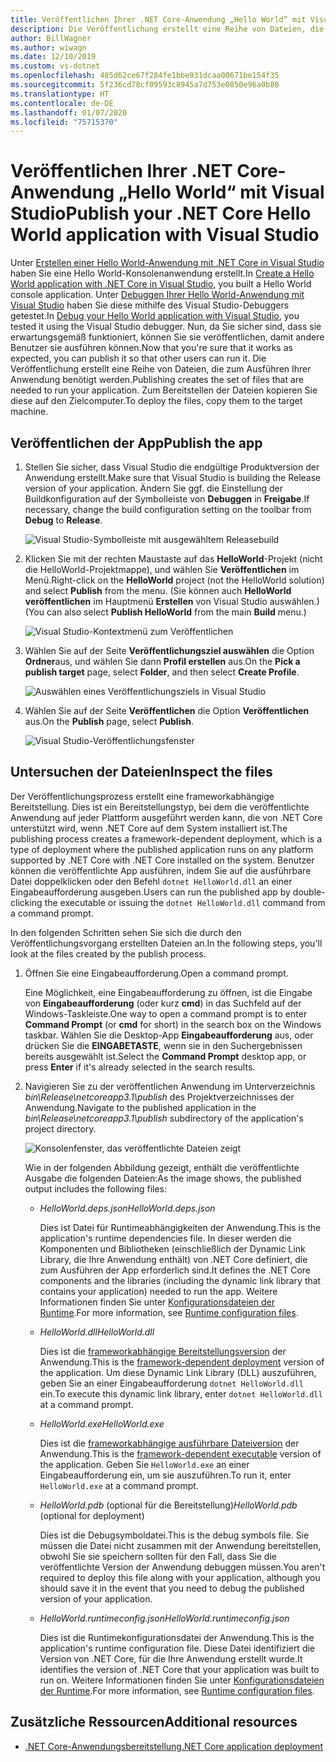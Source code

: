 ```yaml
---
title: Veröffentlichen Ihrer .NET Core-Anwendung „Hello World“ mit Visual Studio
description: Die Veröffentlichung erstellt eine Reihe von Dateien, die zum Ausführen Ihrer .NET Core-Anwendung benötigt werden.
author: BillWagner
ms.author: wiwagn
ms.date: 12/10/2019
ms.custom: vs-dotnet
ms.openlocfilehash: 485d62ce67f284fe1bbe931dcaa00671be154f35
ms.sourcegitcommit: 5f236cd78cf09593c8945a7d753e0850e96a0b80
ms.translationtype: HT
ms.contentlocale: de-DE
ms.lasthandoff: 01/07/2020
ms.locfileid: "75715370"
---
```

# <a name="publish-your-net-core-hello-world-application-with-visual-studio"></a><span data-ttu-id="218a4-103">Veröffentlichen Ihrer .NET Core-Anwendung „Hello World“ mit Visual Studio</span><span class="sxs-lookup"><span data-stu-id="218a4-103">Publish your .NET Core Hello World application with Visual Studio</span></span>

<span data-ttu-id="218a4-104">Unter [Erstellen einer Hello World-Anwendung mit .NET Core in Visual Studio](with-visual-studio.md) haben Sie eine Hello World-Konsolenanwendung erstellt.</span><span class="sxs-lookup"><span data-stu-id="218a4-104">In [Create a Hello World application with .NET Core in Visual Studio](with-visual-studio.md), you built a Hello World console application.</span></span> <span data-ttu-id="218a4-105">Unter [Debuggen Ihrer Hello World-Anwendung mit Visual Studio](debugging-with-visual-studio.md) haben Sie diese mithilfe des Visual Studio-Debuggers getestet.</span><span class="sxs-lookup"><span data-stu-id="218a4-105">In [Debug your Hello World application with Visual Studio](debugging-with-visual-studio.md), you tested it using the Visual Studio debugger.</span></span> <span data-ttu-id="218a4-106">Nun, da Sie sicher sind, dass sie erwartungsgemäß funktioniert, können Sie sie veröffentlichen, damit andere Benutzer sie ausführen können.</span><span class="sxs-lookup"><span data-stu-id="218a4-106">Now that you're sure that it works as expected, you can publish it so that other users can run it.</span></span> <span data-ttu-id="218a4-107">Die Veröffentlichung erstellt eine Reihe von Dateien, die zum Ausführen Ihrer Anwendung benötigt werden.</span><span class="sxs-lookup"><span data-stu-id="218a4-107">Publishing creates the set of files that are needed to run your application.</span></span> <span data-ttu-id="218a4-108">Zum Bereitstellen der Dateien kopieren Sie diese auf den Zielcomputer.</span><span class="sxs-lookup"><span data-stu-id="218a4-108">To deploy the files, copy them to the target machine.</span></span>

## <a name="publish-the-app"></a><span data-ttu-id="218a4-109">Veröffentlichen der App</span><span class="sxs-lookup"><span data-stu-id="218a4-109">Publish the app</span></span>

1. <span data-ttu-id="218a4-110">Stellen Sie sicher, dass Visual Studio die endgültige Produktversion der Anwendung erstellt.</span><span class="sxs-lookup"><span data-stu-id="218a4-110">Make sure that Visual Studio is building the Release version of your application.</span></span> <span data-ttu-id="218a4-111">Ändern Sie ggf. die Einstellung der Buildkonfiguration auf der Symbolleiste von **Debuggen** in **Freigabe**.</span><span class="sxs-lookup"><span data-stu-id="218a4-111">If necessary, change the build configuration setting on the toolbar from **Debug** to **Release**.</span></span>

   ![Visual Studio-Symbolleiste mit ausgewähltem Releasebuild](media/publishing-with-visual-studio/visual-studio-toolbar-release.png)

1. <span data-ttu-id="218a4-113">Klicken Sie mit der rechten Maustaste auf das **HelloWorld**-Projekt (nicht die HelloWorld-Projektmappe), und wählen Sie **Veröffentlichen** im Menü.</span><span class="sxs-lookup"><span data-stu-id="218a4-113">Right-click on the **HelloWorld** project (not the HelloWorld solution) and select **Publish** from the menu.</span></span> <span data-ttu-id="218a4-114">(Sie können auch **HelloWorld veröffentlichen** im Hauptmenü **Erstellen** von Visual Studio auswählen.)</span><span class="sxs-lookup"><span data-stu-id="218a4-114">(You can also select **Publish HelloWorld** from the main **Build** menu.)</span></span>

   ![Visual Studio-Kontextmenü zum Veröffentlichen](media/publishing-with-visual-studio/publish-context-menu.png)
   
1. <span data-ttu-id="218a4-116">Wählen Sie auf der Seite **Veröffentlichungsziel auswählen** die Option **Ordner**aus, und wählen Sie dann **Profil erstellen** aus.</span><span class="sxs-lookup"><span data-stu-id="218a4-116">On the **Pick a publish target** page, select **Folder**, and then select **Create Profile**.</span></span>

   ![Auswählen eines Veröffentlichungsziels in Visual Studio](media/publishing-with-visual-studio/pick-publish-target.png)
   
1. <span data-ttu-id="218a4-118">Wählen Sie auf der Seite **Veröffentlichen** die Option **Veröffentlichen** aus.</span><span class="sxs-lookup"><span data-stu-id="218a4-118">On the **Publish** page, select **Publish**.</span></span>

   ![Visual Studio-Veröffentlichungsfenster](media/publishing-with-visual-studio/publish-page.png)
   
## <a name="inspect-the-files"></a><span data-ttu-id="218a4-120">Untersuchen der Dateien</span><span class="sxs-lookup"><span data-stu-id="218a4-120">Inspect the files</span></span>

<span data-ttu-id="218a4-121">Der Veröffentlichungsprozess erstellt eine frameworkabhängige Bereitstellung. Dies ist ein Bereitstellungstyp, bei dem die veröffentlichte Anwendung auf jeder Plattform ausgeführt werden kann, die von .NET Core unterstützt wird, wenn .NET Core auf dem System installiert ist.</span><span class="sxs-lookup"><span data-stu-id="218a4-121">The publishing process creates a framework-dependent deployment, which is a type of deployment where the published application runs on any platform supported by .NET Core with .NET Core installed on the system.</span></span> <span data-ttu-id="218a4-122">Benutzer können die veröffentlichte App ausführen, indem Sie auf die ausführbare Datei doppelklicken oder den Befehl `dotnet HelloWorld.dll` an einer Eingabeaufforderung ausgeben.</span><span class="sxs-lookup"><span data-stu-id="218a4-122">Users can run the published app by double-clicking the executable or issuing the `dotnet HelloWorld.dll` command from a command prompt.</span></span>

<span data-ttu-id="218a4-123">In den folgenden Schritten sehen Sie sich die durch den Veröffentlichungsvorgang erstellten Dateien an.</span><span class="sxs-lookup"><span data-stu-id="218a4-123">In the following steps, you'll look at the files created by the publish process.</span></span>

1. <span data-ttu-id="218a4-124">Öffnen Sie eine Eingabeaufforderung.</span><span class="sxs-lookup"><span data-stu-id="218a4-124">Open a command prompt.</span></span>

   <span data-ttu-id="218a4-125">Eine Möglichkeit, eine Eingabeaufforderung zu öffnen, ist die Eingabe von **Eingabeaufforderung** (oder kurz **cmd**) in das Suchfeld auf der Windows-Taskleiste.</span><span class="sxs-lookup"><span data-stu-id="218a4-125">One way to open a command prompt is to enter **Command Prompt** (or **cmd** for short) in the search box on the Windows taskbar.</span></span> <span data-ttu-id="218a4-126">Wählen Sie die Desktop-App **Eingabeaufforderung** aus, oder drücken Sie die **EINGABETASTE**, wenn sie in den Suchergebnissen bereits ausgewählt ist.</span><span class="sxs-lookup"><span data-stu-id="218a4-126">Select the **Command Prompt** desktop app, or press **Enter** if it's already selected in the search results.</span></span>

1. <span data-ttu-id="218a4-127">Navigieren Sie zu der veröffentlichen Anwendung im Unterverzeichnis *bin\Release\netcoreapp3.1\publish* des Projektverzeichnisses der Anwendung.</span><span class="sxs-lookup"><span data-stu-id="218a4-127">Navigate to the published application in the *bin\Release\netcoreapp3.1\publish* subdirectory of the application's project directory.</span></span>

   ![Konsolenfenster, das veröffentlichte Dateien zeigt](media/publishing-with-visual-studio/published-files-output.png)

   <span data-ttu-id="218a4-129">Wie in der folgenden Abbildung gezeigt, enthält die veröffentlichte Ausgabe die folgenden Dateien:</span><span class="sxs-lookup"><span data-stu-id="218a4-129">As the image shows, the published output includes the following files:</span></span>

      * <span data-ttu-id="218a4-130">*HelloWorld.deps.json*</span><span class="sxs-lookup"><span data-stu-id="218a4-130">*HelloWorld.deps.json*</span></span>

         <span data-ttu-id="218a4-131">Dies ist Datei für Runtimeabhängigkeiten der Anwendung.</span><span class="sxs-lookup"><span data-stu-id="218a4-131">This is the application's runtime dependencies file.</span></span> <span data-ttu-id="218a4-132">In dieser werden die Komponenten und Bibliotheken (einschließlich der Dynamic Link Library, die Ihre Anwendung enthält) von .NET Core definiert, die zum Ausführen der App erforderlich sind.</span><span class="sxs-lookup"><span data-stu-id="218a4-132">It defines the .NET Core components and the libraries (including the dynamic link library that contains your application) needed to run the app.</span></span> <span data-ttu-id="218a4-133">Weitere Informationen finden Sie unter [Konfigurationsdateien der Runtime](https://github.com/dotnet/cli/blob/85ca206d84633d658d7363894c4ea9d59e515c1a/Documentation/specs/runtime-configuration-file.md).</span><span class="sxs-lookup"><span data-stu-id="218a4-133">For more information, see [Runtime configuration files](https://github.com/dotnet/cli/blob/85ca206d84633d658d7363894c4ea9d59e515c1a/Documentation/specs/runtime-configuration-file.md).</span></span>

      * <span data-ttu-id="218a4-134">*HelloWorld.dll*</span><span class="sxs-lookup"><span data-stu-id="218a4-134">*HelloWorld.dll*</span></span>

         <span data-ttu-id="218a4-135">Dies ist die [frameworkabhängige Bereitstellungsversion](../deploying/deploy-with-cli.md#framework-dependent-deployment) der Anwendung.</span><span class="sxs-lookup"><span data-stu-id="218a4-135">This is the [framework-dependent deployment](../deploying/deploy-with-cli.md#framework-dependent-deployment) version of the application.</span></span> <span data-ttu-id="218a4-136">Um diese Dynamic Link Library (DLL) auszuführen, geben Sie an einer Eingabeaufforderung `dotnet HelloWorld.dll` ein.</span><span class="sxs-lookup"><span data-stu-id="218a4-136">To execute this dynamic link library, enter `dotnet HelloWorld.dll` at a command prompt.</span></span>

      * <span data-ttu-id="218a4-137">*HelloWorld.exe*</span><span class="sxs-lookup"><span data-stu-id="218a4-137">*HelloWorld.exe*</span></span>
      
         <span data-ttu-id="218a4-138">Dies ist die [frameworkabhängige ausführbare Dateiversion](../deploying/deploy-with-cli.md#framework-dependent-executable) der Anwendung.</span><span class="sxs-lookup"><span data-stu-id="218a4-138">This is the [framework-dependent executable](../deploying/deploy-with-cli.md#framework-dependent-executable) version of the application.</span></span> <span data-ttu-id="218a4-139">Geben Sie `HelloWorld.exe` an einer Eingabeaufforderung ein, um sie auszuführen.</span><span class="sxs-lookup"><span data-stu-id="218a4-139">To run it, enter `HelloWorld.exe` at a command prompt.</span></span>

      * <span data-ttu-id="218a4-140">*HelloWorld.pdb* (optional für die Bereitstellung)</span><span class="sxs-lookup"><span data-stu-id="218a4-140">*HelloWorld.pdb* (optional for deployment)</span></span>

         <span data-ttu-id="218a4-141">Dies ist die Debugsymboldatei.</span><span class="sxs-lookup"><span data-stu-id="218a4-141">This is the debug symbols file.</span></span> <span data-ttu-id="218a4-142">Sie müssen die Datei nicht zusammen mit der Anwendung bereitstellen, obwohl Sie sie speichern sollten für den Fall, dass Sie die veröffentlichte Version der Anwendung debuggen müssen.</span><span class="sxs-lookup"><span data-stu-id="218a4-142">You aren't required to deploy this file along with your application, although you should save it in the event that you need to debug the published version of your application.</span></span>

      * <span data-ttu-id="218a4-143">*HelloWorld.runtimeconfig.json*</span><span class="sxs-lookup"><span data-stu-id="218a4-143">*HelloWorld.runtimeconfig.json*</span></span>

         <span data-ttu-id="218a4-144">Dies ist die Runtimekonfigurationsdatei der Anwendung.</span><span class="sxs-lookup"><span data-stu-id="218a4-144">This is the application's runtime configuration file.</span></span> <span data-ttu-id="218a4-145">Diese Datei identifiziert die Version von .NET Core, für die Ihre Anwendung erstellt wurde.</span><span class="sxs-lookup"><span data-stu-id="218a4-145">It identifies the version of .NET Core that your application was built to run on.</span></span> <span data-ttu-id="218a4-146">Weitere Informationen finden Sie unter [Konfigurationsdateien der Runtime](https://github.com/dotnet/cli/blob/85ca206d84633d658d7363894c4ea9d59e515c1a/Documentation/specs/runtime-configuration-file.md).</span><span class="sxs-lookup"><span data-stu-id="218a4-146">For more information, see [Runtime configuration files](https://github.com/dotnet/cli/blob/85ca206d84633d658d7363894c4ea9d59e515c1a/Documentation/specs/runtime-configuration-file.md).</span></span>

## <a name="additional-resources"></a><span data-ttu-id="218a4-147">Zusätzliche Ressourcen</span><span class="sxs-lookup"><span data-stu-id="218a4-147">Additional resources</span></span>

- [<span data-ttu-id="218a4-148">.NET Core-Anwendungsbereitstellung</span><span class="sxs-lookup"><span data-stu-id="218a4-148">.NET Core application deployment</span></span>](../deploying/index.md)
